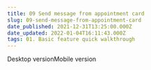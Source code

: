 ```yaml
---
title: 09 Send message from appointment card
slug: 09-send-message-from-appointment-card
date_published: 2021-12-31T13:25:00.000Z
date_updated: 2022-01-04T16:11:43.000Z
tags: 01. Basic feature quick walkthrough
---
```


Desktop versionMobile version
